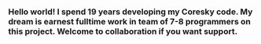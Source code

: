 ### Hello world! I spend 19 years developing my Coresky code. My dream is earnest fulltime work in team of 7-8 programmers on this project. Welcome to collaboration if you want support.

